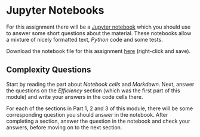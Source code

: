 
# Jupyter Notebooks

For this assignment there will be a [Jupyter notebook](http://jupyter.org/)
which you should use to answer some short questions about the material. These
notebooks allow a mixture of nicely formatted text, *Python* code and some
tests.

<!-- First, you should use the `conda` option option to install *Jupyter* too:

    conda install -c conda-forge jupyterlab

If you didn't install *Python* using *Anaconda*, follow the *Jupyter* installation instructions [here](https://jupyter.org/install). -->

Download the notebook file for this assignment [here](notebook/module_5_questions.ipynb)
(right-click and save).

<!-- ## Getting Started

In your terminal, navigate to the directory where you placed the file for the
assignment and run the command

    jupyter notebook

This will print some information about the *Notebook* server in your console,
and open a web browser to the URL of the web application. By default this is
[http://127.0.0.1:8888](http://127.0.0.1:8888). **Note that _127.0.0.1_ is the "home" ip-adress, so this is now a webpage running on your own computer!**

This first page shows the dashboard, which lists the notebooks available in the
current directory. You can create new notebooks from the dashboard with the
`New` button (select *Python 3* notebook), or open existing ones. Creating a
new notebook will create a new file `Untitled1.ipynb`. The extension `.ipynb`
indicates it is a notebook file, you can rename the file to something more
descriptive at the top of the page. -->


## Complexity Questions

<!-- Now open the downloaded notebook *module_5_questions.ipynb* by navigating to
the correct folder in your webbrowser and selecting the file. The rest of the
assignment instructions will be in the notebook. -->

Start by reading the part about *Notebook cells* and *Markdown*. Next, answer
the questions on the *Efficiency* section (which was the first part of this
module) and write your answers in the code cells there.

For each of the sections in Part 1, 2 and 3 of this module, there will be some
corresponding question you should answer in the notebook. After completing a
section, answer the question in the notebook and check your answers, before
moving on to the next section.
